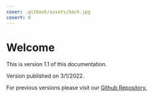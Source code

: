 ```yaml
---
cover: .gitbook/assets/back.jpg
coverY: 0
---
```


# Welcome

This is version 1.1 of this documentation.

Version published on 3/1/2022.

For previous versions please visit our [Github Repository.](https://github.com/pepperbird/whitepaper)
